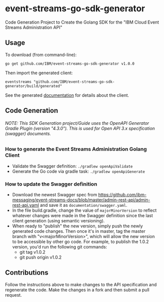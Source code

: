 # event-streams-go-sdk-generator
Code Generation Project to Create the Golang SDK for the "IBM Cloud Event Streams Administration API"

## Usage
To download (from command-line):
```
go get github.com/IBM/event-streams-go-sdk-generator v1.0.0
```

Then import the generated client:
```
eventstreams "github.com/IBM/event-streams-go-sdk-generator/build/generated"
```
See the generated [documentation](build/generated/README.md) for details about the client.

## Code Generation
###### NOTE: This SDK Generation project/Guide uses the OpenAPI Generator Gradle Plugin (version "4.3.0"). This is used for Open API 3.x specification (swagger) documents. 

### How to generate the Event Streams Administration Golang Client
- Validate the Swagger definition: `./gradlew openApiValidate`
- Generate the Go code via gradle task: `./gradlew openApiGenerate`

### How to update the Swagger definition
- Download the newest Swagger spec from https://github.com/ibm-messaging/event-streams-docs/blob/master/admin-rest-api/admin-rest-api.yaml and save it as `documentation/swagger.yaml`.
- In the file build.gradle, change the value of `majorMinorVersion` to reflect whatever changes were made in the Swagger definition since the last client generation (using semantic versioning).
- When ready to "publish" the new version, simply push the newly generated code changes. Then once it's in master, tag the master branch with "v\<majorMinorVersion\>", which will allow the new version to be accessible by other go code. For example, to publish the 1.0.2 version, you'd run the following git commands:
  - git tag v1.0.2
  - git push origin v1.0.2
  
## Contributions
Follow the instructions above to make changes to the API specification and regenerate the code. Make the changes in a fork and then submit a pull request.

